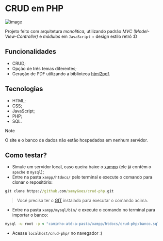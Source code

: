 # CRUD em PHP
![image](https://github.com/user-attachments/assets/f7e3a0e8-105e-4590-8b67-676b5df1860c)

Projeto feito com arquitetura *monolítica*, utilizando padrão *MVC (Model-View-Controller)* e *módulos* em `JavaScript` +  design estilo retrô :D

## Funcionalidades
- CRUD;
- Opção de três temas diferentes;
- Geração de PDF utilizando a biblioteca [html2pdf](https://cdnjs.com/libraries/html2pdf.js/0.8.0).

## Tecnologias
- HTML;
- CSS;
- JavaScript;
- PHP;
- SQL.

> [!NOTE]
> O site e o banco de dados não estão hospedados em nenhum servidor.

## Como testar?
- Simule um servidor local, caso queira baixe o [xampp](https://www.apachefriends.org/pt_br/index.html) (ele já contém o `apache` e `mysql`);
- Entre na pasta `xampp/htdocs/` pelo terminal e execute o comando para clonar o repositório:
~~~cmd
git clone https://github.com/samyGoes/crud-php.git
~~~
> Você precisa ter o [GIT](https://git-scm.com/downloads) instalado para executar o comando acima.

- Entre na pasta `xampp/mysql/bin/` e execute o comando no terminal para importar o banco:
~~~cmd
mysql -u root -p < "caminho-até-a-pasta/xampp/htdocs/crud-php/banco.sql"
~~~
- Acesse `localhost/crud-php/` no navegador :)
